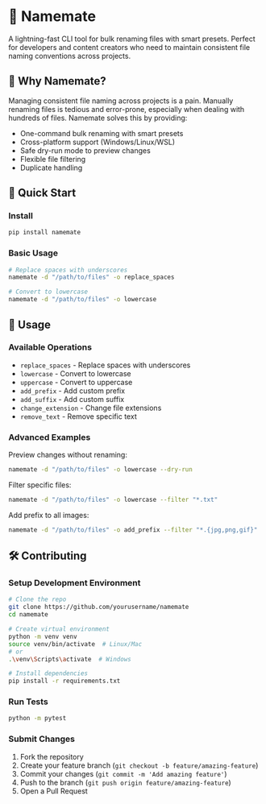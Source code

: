 # 🔄 Namemate

A lightning-fast CLI tool for bulk renaming files with smart presets. Perfect for developers and content creators who need to maintain consistent file naming conventions across projects.

## 🎯 Why Namemate?

Managing consistent file naming across projects is a pain. Manually renaming files is tedious and error-prone, especially when dealing with hundreds of files. Namemate solves this by providing:

- One-command bulk renaming with smart presets
- Cross-platform support (Windows/Linux/WSL)
- Safe dry-run mode to preview changes
- Flexible file filtering
- Duplicate handling

## 🚀 Quick Start

### Install

```bash
pip install namemate
```

### Basic Usage

```bash
# Replace spaces with underscores
namemate -d "/path/to/files" -o replace_spaces

# Convert to lowercase
namemate -d "/path/to/files" -o lowercase
```

## 📖 Usage

### Available Operations

- `replace_spaces` - Replace spaces with underscores
- `lowercase` - Convert to lowercase
- `uppercase` - Convert to uppercase
- `add_prefix` - Add custom prefix
- `add_suffix` - Add custom suffix
- `change_extension` - Change file extensions
- `remove_text` - Remove specific text

### Advanced Examples

Preview changes without renaming:
```bash
namemate -d "/path/to/files" -o lowercase --dry-run
```

Filter specific files:
```bash
namemate -d "/path/to/files" -o lowercase --filter "*.txt"
```

Add prefix to all images:
```bash
namemate -d "/path/to/files" -o add_prefix --filter "*.{jpg,png,gif}"
```

## 🛠️ Contributing

### Setup Development Environment

```bash
# Clone the repo
git clone https://github.com/yourusername/namemate
cd namemate

# Create virtual environment
python -m venv venv
source venv/bin/activate  # Linux/Mac
# or
.\venv\Scripts\activate  # Windows

# Install dependencies
pip install -r requirements.txt
```

### Run Tests

```bash
python -m pytest
```

### Submit Changes

1. Fork the repository
2. Create your feature branch (`git checkout -b feature/amazing-feature`)
3. Commit your changes (`git commit -m 'Add amazing feature'`)
4. Push to the branch (`git push origin feature/amazing-feature`)
5. Open a Pull Request


